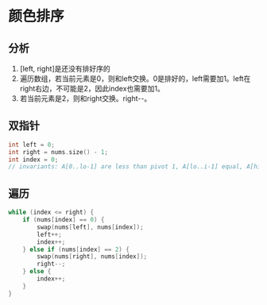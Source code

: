 # 颜色排序

## 分析

1. [left, right]是还没有排好序的
2. 遍历数组，若当前元素是0，则和left交换。0是排好的，left需要加1。left在right右边，不可能是2，因此index也需要加1。
3. 若当前元素是2，则和right交换。right--。

## 双指针

```cpp
int left = 0;
int right = nums.size() - 1;
int index = 0;
// invariants: A[0..lo-1] are less than pivot 1, A[lo..i-1] equal, A[hi+1..end] greater
```

## 遍历

```cpp
while (index <= right) {
    if (nums[index] == 0) {
        swap(nums[left], nums[index]);
        left++;
        index++;
    } else if (nums[index] == 2) {
        swap(nums[right], nums[index]);
        right--;
    } else {
        index++;
    }
}
```